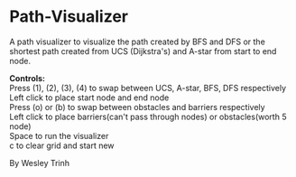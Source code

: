 # Path-Visualizer

A path visualizer to visualize the path created by BFS and DFS or the shortest path created from UCS (Dijkstra's) and A-star from start to end node.

**Controls:**\
Press (1), (2), (3), (4) to swap between UCS, A-star, BFS, DFS respectively\
Left click to place start node and end node\
Press (o) or (b) to swap between obstacles and barriers respectively\
Left click to place barriers(can't pass through nodes) or obstacles(worth 5 node)\
Space to run the visualizer\
c to clear grid and start new

By Wesley Trinh
